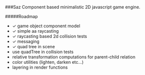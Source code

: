 ###Saz
Component based minimalistic 2D javascript game engine.

#####Roadmap 
* ✓ game object component model
* ✓ simple aa raycasting
* ✓ raycasting based 2d collision tests
* ✓ messaging
* ✓ quad tree in scene
* use quadTree in collision tests
* relative transformation computations for parent-child relation
* color utilities (lighten, darken etc...)
* layering in render functions